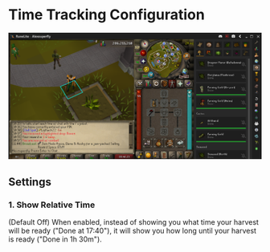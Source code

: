 # Time Tracking Configuration

![Client View](img/time-tracking/time_tracking_panel.png)

## Settings

### 1. Show Relative Time

(Default Off) When enabled, instead of showing you what time your harvest will be ready ("Done at 17:40"), it will show you how long until your harvest is ready ("Done in 1h 30m").
